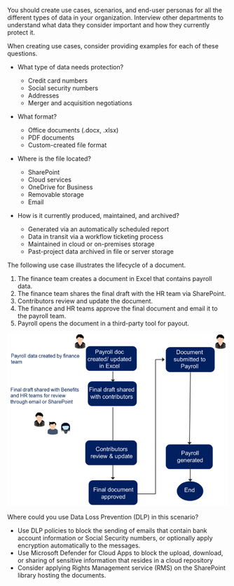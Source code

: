 You should create use cases, scenarios, and end-user personas for all the different types of data in your organization. Interview other departments to understand what data they consider important and how they currently protect it.

When creating use cases, consider providing examples for each of these questions.

- What type of data needs protection?
  - Credit card numbers
  - Social security numbers
  - Addresses
  - Merger and acquisition negotiations

- What format?
  - Office documents (.docx, .xlsx)
  - PDF documents
  - Custom-created file format

- Where is the file located?
  - SharePoint
  - Cloud services
  - OneDrive for Business
  - Removable storage
  - Email

- How is it currently produced, maintained, and archived?
  - Generated via an automatically scheduled report
  - Data in transit via a workflow ticketing process
  - Maintained in cloud or on-premises storage
  - Past-project data archived in file or server storage

The following use case illustrates the lifecycle of a document.

1. The finance team creates a document in Excel that contains payroll data.
1. The finance team shares the final draft with the HR team via SharePoint.
1. Contributors review and update the document.
1. The finance and HR teams approve the final document and email it to the payroll team.
1. Payroll opens the document in a third-party tool for payout.

![Flowchart that illustrates the workflow of a document with sensitive information](../media/sensitive-data-workflow.png)

Where could you use Data Loss Prevention (DLP) in this scenario?

- Use DLP policies to block the sending of emails that contain bank account information or Social Security numbers, or optionally apply encryption automatically to the messages.
- Use Microsoft Defender for Cloud Apps to block the upload, download, or sharing of sensitive information that resides in a cloud repository
- Consider applying Rights Management service (RMS) on the SharePoint library hosting the documents.
